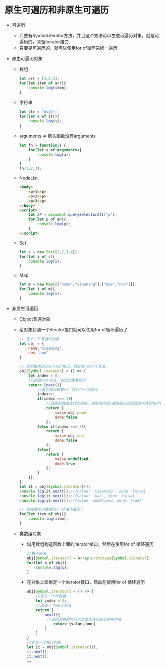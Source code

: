 # 原生可遍历和非原生可遍历

* 可遍历
  * 只要有Symbol.iterator方法，并且这个方法可以生成可遍历对象，就是可遍历的，具备iterator接口
  * 只要是可遍历的，就可以使用for of循环来统一遍历

* 原生可遍历对象

  * 数组

    ```js
    let arr = [1,2,3];
    for(let item of arr){
        console.log(item);
    }
    ```

  * 字符串

    ```js
    let str = "dsjh";
    for(let s of str){
        console.log(s);
    }
    ```

  * arguments => 箭头函数没有arguments

    ```js
    let fn = function() {
        for(let a of arguments){
            console.log(a);
        }
    }
    fn(1,2,3);
    ```

  * NodeList

    ```html
    <body>
        <p>1</p>
        <p>2</p>
        <p>3</p>
    </body>
    <script>
        let aP = document.querySelectorAll("p");
        for(let p of aP){
            console.log(p);
        }
    </script>
    ```

  * Set

    ```js
    let s = new Set([1,2,3,4]);
    for(let i of s){
        console.log(i);
    }
    ```

  * Map

    ```js
    let m = new Map([["name","xioaming"],["sex","nan"]]);
    for(let i of m){
        console.log(i);
    }
    ```

* 非原生可遍历

  * Object普通对象

  * 给对象封装一个iterator接口就可以使用for of循环遍历了

    ```js
    // 定义一个普通的对象
    let obj = {
        name:"xiaoming",
        sex:"nan"
    }
    
    // 给对象绑定iterator接口，就会有next()方法
    obj[Symbol.iterator] = () => {
        let index = 0;
        //返回next方法，迭代的重要部分
        return {next(){
            //每次迭代都要+1，执行下一次迭代
            index++;
            if(index === 1){
                //返回的就是迭代的内容，对象的内容(属性值以及是否迭代完的布尔值)
                return {
                    value:obj.name,
                    done:false
                };
            }else if(index === 2){
                return {
                    value:obj.sex,
                    done:false
                };
            }else{
                return {
                    value:undefined,
                    done:true
                };
            }
        }};
    }
    let it = obj[Symbol.iterator]();
    console.log(it.next());//{value: 'xiaoming', done: false}
    console.log(it.next());//{value: 'nan', done: false}
    console.log(it.next());//{value: undefined, done: true}
    
    // 现在就可以使用for of循环遍历了
    for(let item of obj){
        console.log(item);
    }
    ```

  * 类数组对象

    * 借用数组构造函数上面的iterator接口，然后在使用for of 循环遍历

      ```js
      //重点语法
      obj[Symbol.iterator] = Array.prototype[Symbol.iterator];
      for(let o of obj){
          console.log(o);
      }
      ```

    * 在对象上面绑定一个iterator接口，然后在使用for of 循环遍历

      ```js
      obj[Symbol.iterator] = () => {
          //定义一个计数器
          let index = 0;
          //返回一个next方法
          return {
              next(){
               //返回对象的内容以及是否迭代完全的布尔值
                  return {value,done}
              }
          }
      }
      //定义一个接口对象
      let it = obj[Symbol.iterator]();
      it.next();
      it.next();
      ……
      ```

      

